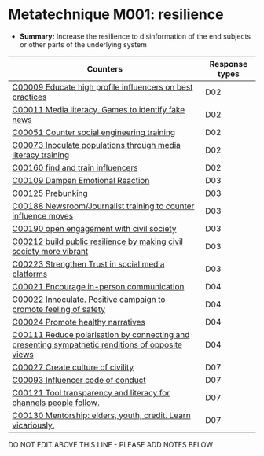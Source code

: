 # Metatechnique M001: resilience

* **Summary:** Increase the resilience to disinformation of the end subjects or other parts of the underlying system


| Counters | Response types |
| -------- | -------------- |
| [C00009 Educate high profile influencers on best practices](../../generated_pages/counters/C00009.md) | D02 |
| [C00011 Media literacy. Games to identify fake news](../../generated_pages/counters/C00011.md) | D02 |
| [C00051 Counter social engineering training](../../generated_pages/counters/C00051.md) | D02 |
| [C00073 Inoculate populations through media literacy training](../../generated_pages/counters/C00073.md) | D02 |
| [C00160 find and train influencers](../../generated_pages/counters/C00160.md) | D02 |
| [C00109 Dampen Emotional Reaction](../../generated_pages/counters/C00109.md) | D03 |
| [C00125 Prebunking](../../generated_pages/counters/C00125.md) | D03 |
| [C00188 Newsroom/Journalist training to counter influence moves](../../generated_pages/counters/C00188.md) | D03 |
| [C00190 open engagement with civil society](../../generated_pages/counters/C00190.md) | D03 |
| [C00212 build public resilience by making civil society more vibrant](../../generated_pages/counters/C00212.md) | D03 |
| [C00223 Strengthen Trust in social media platforms](../../generated_pages/counters/C00223.md) | D03 |
| [C00021 Encourage in-person communication](../../generated_pages/counters/C00021.md) | D04 |
| [C00022 Innoculate. Positive campaign to promote feeling of safety](../../generated_pages/counters/C00022.md) | D04 |
| [C00024 Promote healthy narratives](../../generated_pages/counters/C00024.md) | D04 |
| [C00111 Reduce polarisation by connecting and presenting sympathetic renditions of opposite views](../../generated_pages/counters/C00111.md) | D04 |
| [C00027 Create culture of civility](../../generated_pages/counters/C00027.md) | D07 |
| [C00093 Influencer code of conduct](../../generated_pages/counters/C00093.md) | D07 |
| [C00121 Tool transparency and literacy for channels people follow. ](../../generated_pages/counters/C00121.md) | D07 |
| [C00130 Mentorship: elders, youth, credit. Learn vicariously.](../../generated_pages/counters/C00130.md) | D07 |



DO NOT EDIT ABOVE THIS LINE - PLEASE ADD NOTES BELOW